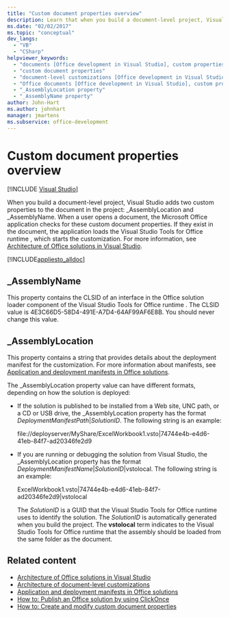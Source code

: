 ```yaml
---
title: "Custom document properties overview"
description: Learn that when you build a document-level project, Visual Studio adds two custom properties to the document in the project.
ms.date: "02/02/2017"
ms.topic: "conceptual"
dev_langs:
  - "VB"
  - "CSharp"
helpviewer_keywords:
  - "documents [Office development in Visual Studio], custom properties"
  - "custom document properties"
  - "document-level customizations [Office development in Visual Studio], custom properties"
  - "Office documents [Office development in Visual Studio], custom properties"
  - "_AssemblyLocation property"
  - "_AssemblyName property"
author: John-Hart
ms.author: johnhart
manager: jmartens
ms.subservice: office-development
---
```

# Custom document properties overview

 [!INCLUDE [Visual Studio](~/includes/applies-to-version/vs-windows-only.md)]

When you build a document-level project, Visual Studio adds two custom properties to the document in the project: \_AssemblyLocation and \_AssemblyName. When a user opens a document, the Microsoft Office application checks for these custom document properties. If they exist in the document, the application loads the  Visual Studio Tools for Office runtime , which starts the customization. For more information, see [Architecture of Office solutions in Visual Studio](../vsto/architecture-of-office-solutions-in-visual-studio.md).

 [!INCLUDE[appliesto_alldoc](../vsto/includes/appliesto-alldoc-md.md)]

## \_AssemblyName

This property contains the CLSID of an interface in the Office solution loader component of the  Visual Studio Tools for Office runtime . The CLSID value is 4E3C66D5-58D4-491E-A7D4-64AF99AF6E8B. You should never change this value.

## \_AssemblyLocation

This property contains a string that provides details about the deployment manifest for the customization. For more information about manifests, see [Application and deployment manifests in Office solutions](../vsto/application-and-deployment-manifests-in-office-solutions.md).

 The \_AssemblyLocation property value can have different formats, depending on how the solution is deployed:

- If the solution is published to be installed from a Web site, UNC path, or a CD or USB drive, the _AssemblyLocation property has the format *DeploymentManifestPath*|*SolutionID*. The following string is an example:

     file://deployserver/MyShare/ExcelWorkbook1.vsto|74744e4b-e4d6-41eb-84f7-ad20346fe2d9

- If you are running or debugging the solution from Visual Studio, the _AssemblyLocation property has the format *DeploymentManifestName*|*SolutionID*|vstolocal. The following string is an example:

     ExcelWorkbook1.vsto|74744e4b-e4d6-41eb-84f7-ad20346fe2d9|vstolocal

  The *SolutionID* is a GUID that the  Visual Studio Tools for Office runtime  uses to identify the solution. The *SolutionID* is automatically generated when you build the project. The **vstolocal** term indicates to the  Visual Studio Tools for Office runtime  that the assembly should be loaded from the same folder as the document.

## Related content

- [Architecture of Office solutions in Visual Studio](../vsto/architecture-of-office-solutions-in-visual-studio.md)
- [Architecture of document-level customizations](../vsto/architecture-of-document-level-customizations.md)
- [Application and deployment manifests in Office solutions](../vsto/application-and-deployment-manifests-in-office-solutions.md)
- [How to: Publish an Office solution by using ClickOnce](/previous-versions/bb386095(v=vs.110))
- [How to: Create and modify custom document properties](../vsto/how-to-create-and-modify-custom-document-properties.md)